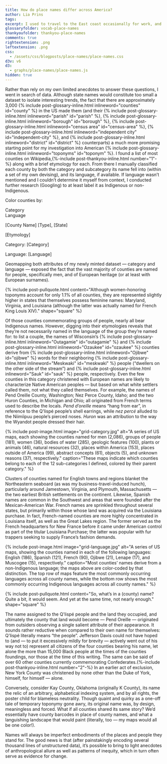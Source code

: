 ```yaml
---
title: How do place names differ across America?
author: Lia Prins
tags:
excerpt: I used to travel to the East coast occasionally for work, and was always struck by how different the names of the towns there were, compared to where I grew up in Washington state. Whereas the nomenclature of the Northwest seemed to be based on Native American languages (if not their Anglicized, Latin-character-converted equivalents), most monikers in the East sounded purely English to my ear. Now, after living in the San Francisco Bay Area — the naming practices of which seem to have been heavily (though unwittingly) influenced by several Spanish saints — I often wonder about the various pockets of American place-name patternsme&#58; How heterogeneous are the names of our nation’s locations, and on what dimensions? What stories are behind these toponyms, and how do they speak to the places they represent?
glossaryfolder: vocab-place-names
thankyoufolder: thankyou-place-names
comments: true
rightextension: .png
leftextension: .png
css:
  - /assets/css/blogposts/place-names/place-names.css
d3v: v6
d3:
  - graphs/place-names/place-names.js
hidden: true
---
```


Rather than rely on my own limited anecdotes to answer these questions, I went in search of data. Although state names would constitute too small a dataset to isolate interesting trends, the fact that there are approximately 3,000 {% include post-glossary-inline.html inlineword="counties" id="county" %}  in the US made them (and their {% include post-glossary-inline.html inlineword="parish" id="parish" %}, {% include post-glossary-inline.html inlineword="borough" id="borough" %}, {% include post-glossary-inline.html inlineword="census area" id="census-area" %}, {% include post-glossary-inline.html inlineword="independent city" id="independent-city" %}, and {% include post-glossary-inline.html inlineword="district" id="district" %} counterparts) a much more promising starting point for my investigation into American {% include post-glossary-inline.html inlineword="toponyms" id="toponym" %}. I found a list of most counties on Wikipedia,{%-include post-thankyou-inline.html number="1"-%} along with a brief etymology for each. From there I manually classified each county by both the category and subcategory its name fell into (within a set of my own devising), and its language, if available. If language wasn’t mentioned and I couldn’t determine it myself from context, I conducted further research (Googling) to at least label it as Indigenous or non-Indigenous.

<!-- Zoom buttons -->
<div id="ixmap-zoom-container">
  <div id="ixmap-zoom-in" class="ixmap-zoom-button">
  </div>
  <div id="ixmap-zoom-out" class="ixmap-zoom-button">
  </div>
</div>

<!-- Map container -->
<div id="ixmap-container">
</div>

<!-- Toggle + legend -->
<div id="ixmap-sidebar">
  <!-- Toggle -->
  <p>Color counties by:</p>
  <div id="ixmap-toggle">
    <div class="ixmap-toggle-pill-cat ixmap-toggle-pill-on">
      <span class="ixmap-toggle-text-cat ixmap-toggle-text-on">
        Category
      </span>
    </div>
    <div class="ixmap-toggle-pill-lang">
      <span class="ixmap-toggle-text-lang">
        Language
      </span>
    </div>
  </div>
  <!-- Legend -->
  <div id="ixmap-legend-container">
  </div>
</div>

<!-- Tooltip -->
<div id="ixmap-tooltip" class="hidden">
  <p id="ixmap-tooltip-topline">
      <span id="ixmap-tooltip-name">[County Name]</span>
      <span id="ixmap-tooltip-type">[Type]</span><span>, </span>
      <span id="ixmap-tooltip-state">[State]</span>
  </p>
  <p id="ixmap-tooltip-ety">[Etymology]</p>

  <div>
    <div id="ixmap-tooltip-dot-cat" class="ixmap-dot">
    </div>
    <p id="ixmap-tooltip-cat-container">
      <span id="ixmap-tooltip-cat-label">Category: </span>
      <span id="ixmap-tooltip-cat-value">[Category]</span>
      <span id="ixmap-tooltip-cat-child"></span>
    </p>
  </div>

  <div id="ixmap-tooltip-dot-lang" class="ixmap-dot">
  </div>
  <p id="ixmap-tooltip-lang-container">
    <span id="ixmap-tooltip-lang-label">Language: </span>
    <span id="ixmap-tooltip-lang-value">[Language]</span>
    <span id="ixmap-tooltip-lang-child"></span>
  </p>
</div>

Geomapping both attributes of my newly minted dataset — category and language — exposed the fact that the vast majority of counties are named for people, specifically men, and of European heritage (or at least with European surnames).  

{% include post-pullquote.html content="Although women-honoring toponyms account for only 1.1% of all counties, they are represented slightly higher in states that themselves possess feminine names: Maryland, Virginia, and Louisiana (although the latter was actually named for French King Louis XIV)." shape="square" %}

Of those counties commemorating groups of people, nearly all bear Indigenous names. However, digging into their etymologies reveals that they’re not necessarily named in the language of the group they’re named for: to list a couple, the names of Wisconsin’s {% include post-glossary-inline.html inlineword="Outagamie" id="outagamie" %} and {% include post-glossary-inline.html inlineword="Ozaukee" id="ozaukee" %} counties derive from {% include post-glossary-inline.html inlineword="Ojibwe" id="ojibwe" %} words for their neighboring {% include post-glossary-inline.html inlineword="Meskwaki" id="meskwaki" %} people (“dwellers on the other side of the stream”) and {% include post-glossary-inline.html inlineword="Sauk" id="sauk" %} people, respectively. Even the few counties in this category christened with European names are likely to characterize Native American peoples — but based on what white settlers called them, not what they called themselves. For example, the names of Pend Oreille County, Washington; Nez Perce County, Idaho; and the two Huron Counties, in Michigan and Ohio; all originated from French terms used to describe the locals. _Pend d’oreille_ means “hang from ear”, in reference to the Q'lispé people’s shell earrings, while _nez percé_ alluded to the Niimíipuu people’s pierced noses. _Huron_ was an attribution to the way the Wyandot people dressed their hair.

{% include post-image.html image="grid-category.jpg" alt="A series of US maps, each showing the counties named for men (2,086), groups of people (181), women (36), bodies of water (285), geologic features (100), plants or animals (46), natural resources (32), places within America (153), places outside of America (99), abstract concepts (61), objects (5), and unknown reasons (37), respectively." caption="These maps indicate which counties belong to each of the 12 sub-categories I defined, colored by their parent category." %}

Clusters of counties named for English towns and regions blanket the Northeastern seaboard (as was my business-travel-induced hunch), particularly around Jamestown, Virginia, and Plymouth, Massachusetts — the two earliest British settlements on the continent. Likewise, Spanish names are common in the Southwest and areas that were founded after the Mexican-American War. French names are sprinkled throughout several states, but primarily within those whose land was acquired via the Louisiana purchase. In fact, French-named counties are more highly concentrated in Louisiana itself, as well as the Great Lakes region. The former served as the French headquarters for New France before it came under American control as part of the titular Louisiana Purchase; the latter was popular with fur trappers seeking to supply France’s fashion demands.

{% include post-image.html image="grid-language.jpg" alt="A series of US maps, showing the counties named in each of the following languages: English (186), Spanish (121), French (90), Ojibwe (21), Lenape (17), and Muscogee (15), respectively." caption="Most counties’ names derive from a non-Indigenous language; the maps above are color-coded by that distinction. The top row of maps feature the most commonly occurring languages across all county names, while the bottom row shows the most commonly occurring Indigenous languages across all county names." %}

{% include post-pullquote.html content="So, what’s in a (county) name? Quite a bit, it would seem. And yet at the same time, not nearly enough." shape="square" %}

The name assigned to the Q'lispé people and the land they occupied, and ultimately the county that land would become — Pend Oreille —  originated from outsiders observing a single salient attribute of their appearance. It sounds rather reductive when compared to their own name for themselves: Q'lispé literally means “the people”. Jefferson Davis could not have hoped to (and — to put it excessively mildly for brevity — actively went out of his way not to) represent all citizens of the four counties bearing his name, let alone the more than 15,000 Black people at the times of the counties foundings, nor those at the time of this writing. The same can be said of over 60 other counties currently commemorating Confederates.{%-include post-thankyou-inline.html number="2"-%} In an earlier act of exclusion, New York County was christened by none other than the Duke of York, himself, for himself — alone.

Conversely, consider Kay County, Oklahoma (originally K County), its name the relic of an arbitrary, alphabetical indexing system, and by all rights, the poster child for blameless neutrality. Though quaint and quirky as a one-off tale of temporary toponymy gone awry, its original name was, by design, meaningless and forced. What if all counties shared its same story? We’d essentially have county barcodes in place of county names, and what a languishing landscape that would paint (literally, too — my maps would all be one color!).

Names will always be imperfect embodiments of the places and people they stand for. The good news is that (after painstakingly encoding several thousand lines of unstructured data), it’s possible to bring to light anecdotes of anthropological allure as well as patterns of inequity, which in turn often serve as evidence for change.
